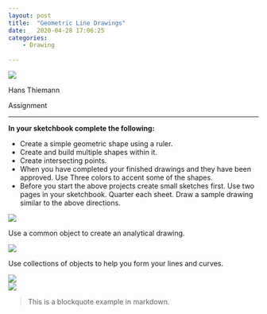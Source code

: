 ```yaml
---
layout: post
title:  "Geometric Line Drawings"
date:   2020-04-28 17:06:25
categories: 
	- Drawing
		
---
```


<img src="https://s3.amazonaws.com/image-control-storage/2020/02/10195144/2020-02-10-18_43_46-kandinsky-layout.png" />

<span style="text-align: center;">Hans Thiemann</span>

Assignment

---------------

**In your sketchbook complete the following:**

- Create a simple geometric shape using a ruler.
- Create and build multiple shapes within it.
- Create intersecting points.
- When you have completed your finished drawings and they have been approved. Use Three colors to accent some of the shapes.
- Before you start the above projects create small sketches first. Use two pages in your sketchbook. Quarter each sheet. Draw a sample drawing similar to the above directions.


<div class="madtinker_main"><img src="https://s3.amazonaws.com/image-control-storage/2020/02/13140901/2020-02-13-13_07_04-Window.png" /></div>

Use a common object to create an analytical drawing.

<div class="madtinker_main"><img src="https://s3.amazonaws.com/image-control-storage/2020/02/13141310/2020-02-13-13_11_31-Window.png" /></div>



<p>Use collections of objects to help you form your lines and curves.</p>


<div class="madtinker_main"><img src="https://s3.amazonaws.com/image-control-storage/2020/02/13141328/2020-02-13-13_12_10-Window.png" /></div>



<div class="madtinker_main"><img src="https://s3.amazonaws.com/image-control-storage/2020/02/13141632/2020-02-13-13_16_05-Window.png" /></div>
	
	
> This is a blockquote example in markdown.